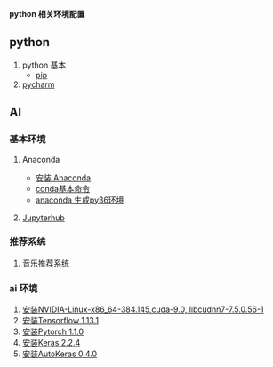 **python 相关环境配置**


## python 
1. python 基本
    - [pip](./python/pip.md)
1. [pycharm](pycharm.md)


## AI

### 基本环境
1. Anaconda
    - [安装 Anaconda](anaconda/install_anaconda.md)
    - [conda基本命令](anaconda/conda_cmd.md)
    - [anaconda 生成py36环境](anaconda/py37_To_py36.md)
    
1. [Jupyterhub](jupyter/jupyterhub_service.md)

### 推荐系统
1. [音乐推荐系统](./ml/recommendation_sys/music_recommendation/)

### ai 环境
1. [安装NVIDIA-Linux-x86_64-384.145,cuda-9.0, libcudnn7-7.5.0.56-1](ml/nvidia_cuda/)
1. [安装Tensorflow 1.13.1](ml/tesorflow/tesorflow.md)
1. [安装Pytorch 1.1.0](ml/pytorch/pytorch.md)
1. [安装Keras 2.2.4](ml/keras/keras.md)
1. [安装AutoKeras 0.4.0](ml/autokeras/autokeras.md)